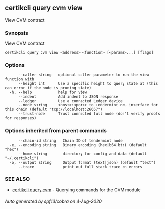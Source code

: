 ## certikcli query cvm view

View CVM contract

### Synopsis

View CVM contract

```
certikcli query cvm view <address> <function> [<params>...] [flags]
```

### Options

```
      --caller string   optional caller parameter to run the view function with
      --height int      Use a specific height to query state at (this can error if the node is pruning state)
  -h, --help            help for view
      --indent          Add indent to JSON response
      --ledger          Use a connected Ledger device
      --node string     <host>:<port> to Tendermint RPC interface for this chain (default "tcp://localhost:26657")
      --trust-node      Trust connected full node (don't verify proofs for responses)
```

### Options inherited from parent commands

```
      --chain-id string   Chain ID of tendermint node
  -e, --encoding string   Binary encoding (hex|b64|btc) (default "hex")
      --home string       directory for config and data (default "~/.certikcli")
  -o, --output string     Output format (text|json) (default "text")
      --trace             print out full stack trace on errors
```

### SEE ALSO

* [certikcli query cvm](certikcli_query_cvm.md)	 - Querying commands for the CVM module

###### Auto generated by spf13/cobra on 4-Aug-2020
